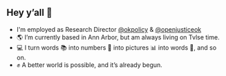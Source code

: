 
## Hey y’all 👋

-   I'm employed as Research Director [@okpolicy](https://github.com/okpolicy) & [@openjusticeok](https://github.com/openjusticeok)
-   🌎 I’m currently based in Ann Arbor, but am always living on Tvlse
    time.
-   💻 I turn words 📚 into numbers 🧮 into pictures 📊 into words 📄,
    and so on.
-   ✊ A better world is possible, and it’s already begun.

<!--
**brancengregory/brancengregory** is a ✨ _special_ ✨ repository because its `README.md` (this file) appears on your GitHub profile.

Here are some ideas to get you started:

- 🔭 I’m currently working on ...
- 🌱 I’m currently learning ...
- 👯 I’m looking to collaborate on ...
- 🤔 I’m looking for help with ...
- 💬 Ask me about ...
- 📫 How to reach me: ...
- 😄 Pronouns: ...
- ⚡ Fun fact: ...
-->
